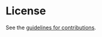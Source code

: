 # License

See the
[guidelines for contributions](https://github.com/BasilGuo/savax-data/blob/main/CONTRIBUTING.md).
